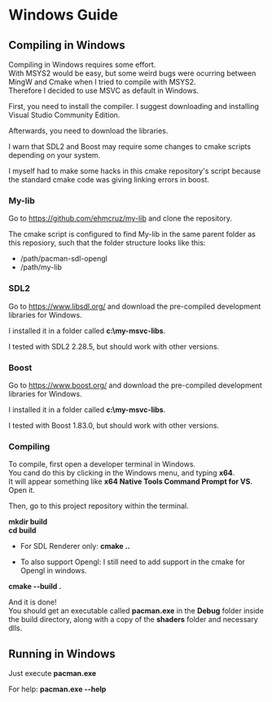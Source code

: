 # Windows Guide

## Compiling in Windows

Compiling in Windows requires some effort.    
With MSYS2 would be easy, but some weird bugs were ocurring between MingW and Cmake when I tried to compile with MSYS2.    
Therefore I decided to use MSVC as default in Windows.

First, you need to install the compiler. I suggest downloading and installing Visual Studio Community Edition.

Afterwards, you need to download the libraries.

I warn that SDL2 and Boost may require some changes to cmake scripts depending on your system.

I myself had to make some hacks in this cmake repository's script because the standard cmake code was giving linking errors in boost.

### My-lib

Go to https://github.com/ehmcruz/my-lib and clone the repository.

The cmake script is configured to find My-lib in the same parent folder as this reposiory, such that the folder structure looks like this:

- /path/pacman-sdl-opengl
- /path/my-lib

### SDL2

Go to https://www.libsdl.org/ and download the pre-compiled development libraries for Windows.

I installed it in a folder called **c:\\my-msvc-libs**.

I tested with SDL2 2.28.5, but should work with other versions.

### Boost

Go to https://www.boost.org/ and download the pre-compiled development libraries for Windows.

I installed it in a folder called **c:\\my-msvc-libs**.

I tested with Boost 1.83.0, but should work with other versions.

### Compiling

To compile, first open a developer terminal in Windows.    
You cand do this by clicking in the Windows menu, and typing **x64**.    
It will appear something like **x64 Native Tools Command Prompt for VS**.    
Open it.

Then, go to this project repository within the terminal.

**mkdir build**    
**cd build**

- For SDL Renderer only: **cmake ..**

- To also support Opengl: I still need to add support in the cmake for Opengl in windows.

**cmake --build .**

And it is done!    
You should get an executable called **pacman.exe** in the **Debug** folder inside the build directory, along with a copy of the **shaders** folder and necessary dlls.

## Running in Windows

Just execute **pacman.exe**

For help: **pacman.exe --help**
